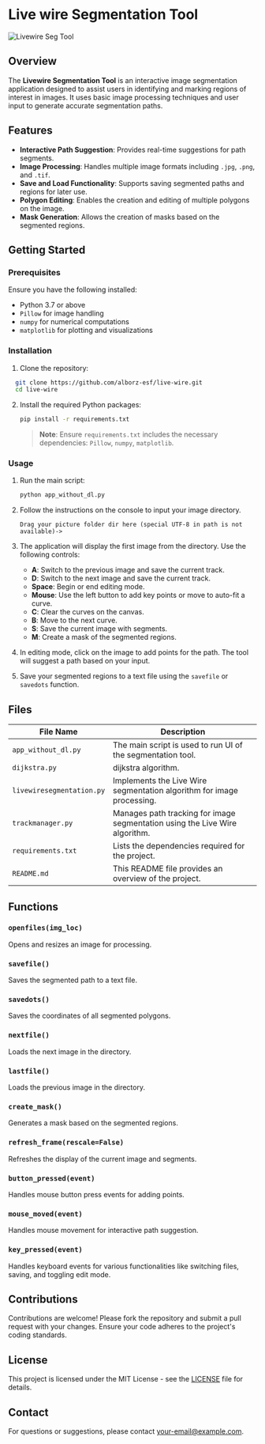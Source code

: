 # Live wire Segmentation Tool

![Livewire Seg Tool](./1.png) <!-- Replace with your image URL -->

## Overview

The **Livewire Segmentation Tool** is an interactive image segmentation application designed to assist users in identifying and marking regions of interest in images. It uses basic image processing techniques and user input to generate accurate segmentation paths.

## Features

- **Interactive Path Suggestion**: Provides real-time suggestions for path segments.
- **Image Processing**: Handles multiple image formats including `.jpg`, `.png`, and `.tif`.
- **Save and Load Functionality**: Supports saving segmented paths and regions for later use.
- **Polygon Editing**: Enables the creation and editing of multiple polygons on the image.
- **Mask Generation**: Allows the creation of masks based on the segmented regions.

## Getting Started

### Prerequisites

Ensure you have the following installed:

- Python 3.7 or above
- `Pillow` for image handling
- `numpy` for numerical computations
- `matplotlib` for plotting and visualizations

### Installation

1. Clone the repository:

  ```bash
    git clone https://github.com/alborz-esf/live-wire.git
    cd live-wire
   ```

2. Install the required Python packages:

    ```bash
    pip install -r requirements.txt
    ```

    > **Note**: Ensure `requirements.txt` includes the necessary dependencies: `Pillow`, `numpy`, `matplotlib`.

### Usage

1. Run the main script:

    ```bash
    python app_without_dl.py
    ```

2. Follow the instructions on the console to input your image directory.

    ```plaintext
    Drag your picture folder dir here (special UTF-8 in path is not available)->
    ```

3. The application will display the first image from the directory. Use the following controls:

    - **A**: Switch to the previous image and save the current track.
    - **D**: Switch to the next image and save the current track.
    - **Space**: Begin or end editing mode.
    - **Mouse**: Use the left button to add key points or move to auto-fit a curve.
    - **C**: Clear the curves on the canvas.
    - **B**: Move to the next curve.
    - **S**: Save the current image with segments.
    - **M**: Create a mask of the segmented regions.

4. In editing mode, click on the image to add points for the path. The tool will suggest a path based on your input.

5. Save your segmented regions to a text file using the `savefile` or `savedots` function.

## Files

| File Name           | Description                                          |
| ------------------- | ---------------------------------------------------- |
| `app_without_dl.py`  | The main script is used to run UI of the segmentation tool.            |
| `dijkstra.py`  | dijkstra algorithm.|
| `livewiresegmentation.py`  |   Implements the Live Wire segmentation algorithm for image processing. |
| `trackmanager.py`  |      Manages path tracking for image segmentation using the Live Wire algorithm. |
| `requirements.txt`  | Lists the dependencies required for the project.     |
| `README.md`         | This README file provides an overview of the project. |

## Functions

### `openfiles(img_loc)`

Opens and resizes an image for processing.

### `savefile()`

Saves the segmented path to a text file.

### `savedots()`

Saves the coordinates of all segmented polygons.

### `nextfile()`

Loads the next image in the directory.

### `lastfile()`

Loads the previous image in the directory.

### `create_mask()`

Generates a mask based on the segmented regions.

### `refresh_frame(rescale=False)`

Refreshes the display of the current image and segments.

### `button_pressed(event)`

Handles mouse button press events for adding points.

### `mouse_moved(event)`

Handles mouse movement for interactive path suggestion.

### `key_pressed(event)`

Handles keyboard events for various functionalities like switching files, saving, and toggling edit mode.

## Contributions

Contributions are welcome! Please fork the repository and submit a pull request with your changes. Ensure your code adheres to the project's coding standards.

## License

This project is licensed under the MIT License - see the [LICENSE](LICENSE) file for details.

## Contact

For questions or suggestions, please contact [your-email@example.com](mailto:your-email@example.com).

